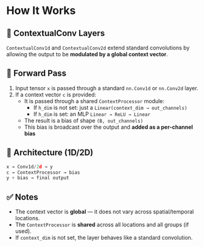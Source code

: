 # How It Works

## 🧠 ContextualConv Layers

`ContextualConv1d` and `ContextualConv2d` extend standard convolutions by allowing the output to be **modulated by a global context vector**.

## 🔄 Forward Pass

1. Input tensor `x` is passed through a standard `nn.Conv1d` or `nn.Conv2d` layer.
2. If a context vector `c` is provided:
   - It is passed through a shared `ContextProcessor` module:
     - If `h_dim` is not set: just a `Linear(context_dim → out_channels)`
     - If `h_dim` is set: an MLP `Linear → ReLU → Linear`
   - The result is a bias of shape `(B, out_channels)`
   - This bias is broadcast over the output and **added as a per-channel bias**

## 🧩 Architecture (1D/2D)

```python
x → Conv1d/2d → y
c → ContextProcessor → bias
y + bias → final output
```

## ✅ Notes

- The context vector is **global** — it does not vary across spatial/temporal locations.
- The `ContextProcessor` is **shared** across all locations and all groups (if used).
- If `context_dim` is not set, the layer behaves like a standard convolution.
